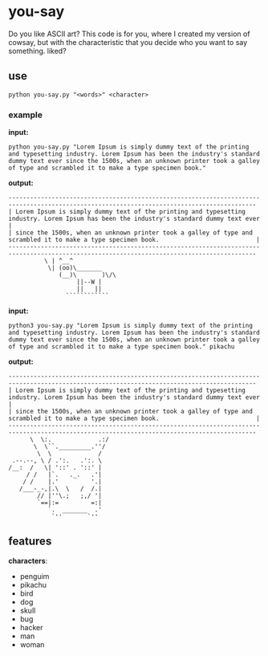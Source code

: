 # you-say
Do you like ASCII art? This code is for you, where I created my version of cowsay, but with the characteristic that you decide who you want to say something. liked?

## use
```
python you-say.py "<words>" <character>
```

### example
**input:**
```
python you-say.py "Lorem Ipsum is simply dummy text of the printing and typesetting industry. Lorem Ipsum has been the industry's standard dummy text ever since the 1500s, when an unknown printer took a galley of type and scrambled it to make a type specimen book."
```

**output:**
```
-------------------------------------------------------------------------------------------------------------------------------------------
| Lorem Ipsum is simply dummy text of the printing and typesetting industry. Lorem Ipsum has been the industry's standard dummy text ever |
| since the 1500s, when an unknown printer took a galley of type and scrambled it to make a type specimen book.                           |
-------------------------------------------------------------------------------------------------------------------------------------------
          \ | ^__^
           \| (oo)\_______ 
              (__)\       )\/\
                   ||--W |
                   ||   ||
                ````````````
```

**input:**
```
python3 you-say.py "Lorem Ipsum is simply dummy text of the printing and typesetting industry. Lorem Ipsum has been the industry's standard dummy text ever since the 1500s, when an unknown printer took a galley of type and scrambled it to make a type specimen book." pikachu
```

**output:**
```
-------------------------------------------------------------------------------------------------------------------------------------------
| Lorem Ipsum is simply dummy text of the printing and typesetting industry. Lorem Ipsum has been the industry's standard dummy text ever |
| since the 1500s, when an unknown printer took a galley of type and scrambled it to make a type specimen book.                           |
-------------------------------------------------------------------------------------------------------------------------------------------
      \  \:.             .:/
       \  \``._________.''/ 
        \  \             / 
 .--.--, \ / .':.   .':. \
/__:  /   \| '::' . '::' |
     / /   |`.   ._.   .'|
    / /    |.'         '.|
   /___-_-,|.\  \   /  /.|
        // |''\.;   ;,/ '|
        `==|:=         =:|
           `.  _______  .'
            `''       `''
```

## features
**characters**:
- penguim
- pikachu
- bird
- dog
- skull
- bug
- hacker
- man
- woman
